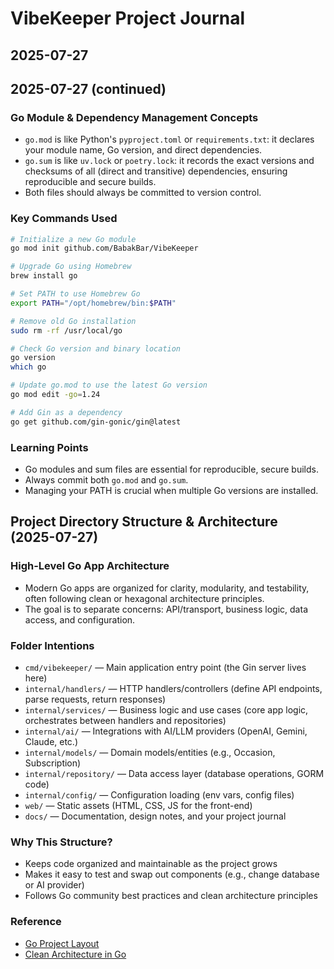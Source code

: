 # VibeKeeper Project Journal

## 2025-07-27

## 2025-07-27 (continued)

### Go Module & Dependency Management Concepts
- `go.mod` is like Python's `pyproject.toml` or `requirements.txt`: it declares your module name, Go version, and direct dependencies.
- `go.sum` is like `uv.lock` or `poetry.lock`: it records the exact versions and checksums of all (direct and transitive) dependencies, ensuring reproducible and secure builds.
- Both files should always be committed to version control.

### Key Commands Used
```sh
# Initialize a new Go module
go mod init github.com/BabakBar/VibeKeeper

# Upgrade Go using Homebrew
brew install go

# Set PATH to use Homebrew Go
export PATH="/opt/homebrew/bin:$PATH"

# Remove old Go installation
sudo rm -rf /usr/local/go

# Check Go version and binary location
go version
which go

# Update go.mod to use the latest Go version
go mod edit -go=1.24

# Add Gin as a dependency
go get github.com/gin-gonic/gin@latest
```

### Learning Points
- Go modules and sum files are essential for reproducible, secure builds.
- Always commit both `go.mod` and `go.sum`.
- Managing your PATH is crucial when multiple Go versions are installed.

## Project Directory Structure & Architecture (2025-07-27)

### High-Level Go App Architecture
- Modern Go apps are organized for clarity, modularity, and testability, often following clean or hexagonal architecture principles.
- The goal is to separate concerns: API/transport, business logic, data access, and configuration.

### Folder Intentions
- `cmd/vibekeeper/` — Main application entry point (the Gin server lives here)
- `internal/handlers/` — HTTP handlers/controllers (define API endpoints, parse requests, return responses)
- `internal/services/` — Business logic and use cases (core app logic, orchestrates between handlers and repositories)
- `internal/ai/` — Integrations with AI/LLM providers (OpenAI, Gemini, Claude, etc.)
- `internal/models/` — Domain models/entities (e.g., Occasion, Subscription)
- `internal/repository/` — Data access layer (database operations, GORM code)
- `internal/config/` — Configuration loading (env vars, config files)
- `web/` — Static assets (HTML, CSS, JS for the front-end)
- `docs/` — Documentation, design notes, and your project journal

### Why This Structure?
- Keeps code organized and maintainable as the project grows
- Makes it easy to test and swap out components (e.g., change database or AI provider)
- Follows Go community best practices and clean architecture principles

### Reference
- [Go Project Layout](https://github.com/golang-standards/project-layout)
- [Clean Architecture in Go](https://medium.com/@rayato159/how-to-implement-clean-architecture-in-golang-en-f50d66378ebf)
